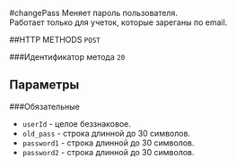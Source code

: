 #changePass
Меняет пароль пользователя. <br>
Работает только для учеток, которые зареганы по email.

##HTTP METHODS
`POST`

###Идентификатор метода
`20`

## Параметры

###Обязательные
* `userId` - целое беззнаковое.  
* `old_pass` - строка длинной до 30 символов.
* `password1` - строка длинной до 30 символов.
* `password2` - строка длинной до 30 символов.


